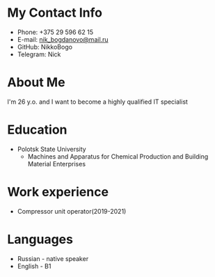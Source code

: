 # My Contact Info
* Phone: +375 29 596 62 15
* E-mail: nik_bogdanovo@mail.ru
* GitHub: NikkoBogo
* Telegram: Nick
# About Me
I'm 26 y.o. and I want to become a highly qualified IT specialist
# Education
* Polotsk State University
    + Machines and Apparatus for Chemical Production and Building Material Enterprises
# Work experience
* Сompressor unit operator(2019-2021)
# Languages
* Russian - native speaker
* English - B1